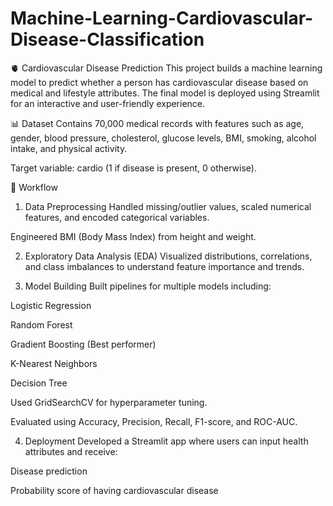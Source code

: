 # Machine-Learning-Cardiovascular-Disease-Classification

🫀 Cardiovascular Disease Prediction
This project builds a machine learning model to predict whether a person has cardiovascular disease based on medical and lifestyle attributes. The final model is deployed using Streamlit for an interactive and user-friendly experience.

📊 Dataset
Contains 70,000 medical records with features such as age, gender, blood pressure, cholesterol, glucose levels, BMI, smoking, alcohol intake, and physical activity.

Target variable: cardio (1 if disease is present, 0 otherwise).

🔧 Workflow
1. Data Preprocessing
Handled missing/outlier values, scaled numerical features, and encoded categorical variables.

Engineered BMI (Body Mass Index) from height and weight.

2. Exploratory Data Analysis (EDA)
Visualized distributions, correlations, and class imbalances to understand feature importance and trends.

3. Model Building
Built pipelines for multiple models including:

Logistic Regression

Random Forest

Gradient Boosting (Best performer)

K-Nearest Neighbors

Decision Tree

Used GridSearchCV for hyperparameter tuning.

Evaluated using Accuracy, Precision, Recall, F1-score, and ROC-AUC.

4. Deployment
Developed a Streamlit app where users can input health attributes and receive:

Disease prediction

Probability score of having cardiovascular disease

